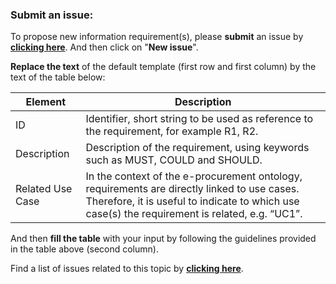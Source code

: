 ### Submit an issue:  
To propose new information requirement(s), please **submit** an issue by [**clicking here**](https://github.com/eprocurementontology/eprocurementontology/labels/New%20information%20requirement). And then click on "**New issue**". 

**Replace the text** of the default template (first row and first column) by the text of the table below:  

|Element|Description|
|---|---|
|ID|Identifier, short string to be used as reference to the requirement, for example R1, R2.|
|Description|Description of the requirement, using keywords such as MUST, COULD and SHOULD.| 
|Related Use Case|In the context of the e-procurement ontology, requirements are directly linked to use cases. Therefore, it is useful to indicate to which use case(s) the requirement is related, e.g. “UC1”.|  

And then **fill the table** with your input by following the guidelines provided in the table above (second column).

Find a list of issues related to this topic by [**clicking here**](https://github.com/eprocurementontology/eprocurementontology/labels/New%20information%20requirement). 